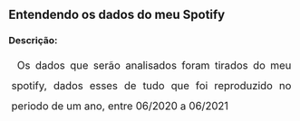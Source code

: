 ## Entendendo os dados do meu Spotify
### Descrição:
<p <p style='font-size: 18px; line-height: 2; margin: 5px 5px; text-align: justify; text-indent:10px;'> Os dados que serão analisados foram tirados do meu spotify, dados esses de tudo que foi reproduzido no periodo de um ano, entre 06/2020 a 06/2021
</p>
